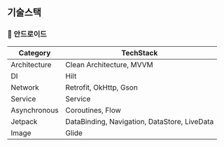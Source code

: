 

## 기술스택

### **🤖** 안드로이드
| **Category** | **TechStack** |
| --- | --- |
| Architecture | Clean Architecture, MVVM |
| DI | Hilt |
| Network | Retrofit, OkHttp, Gson |
| Service | Service |
| Asynchronous | Coroutines, Flow |
| Jetpack | DataBinding, Navigation, DataStore, LiveData |
| Image | Glide |
